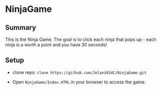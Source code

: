 # NinjaGame
## Summary
This is the Ninja Game. The goal is to click each ninja that pops up - each ninja is a worth a point and you have 30 seconds!
## Setup
* clone repo: `clone https://github.com/Jelani614C/NinjaGame.git`

* Open `NinjaGame/Index.HTML` in your browser to access the game.
